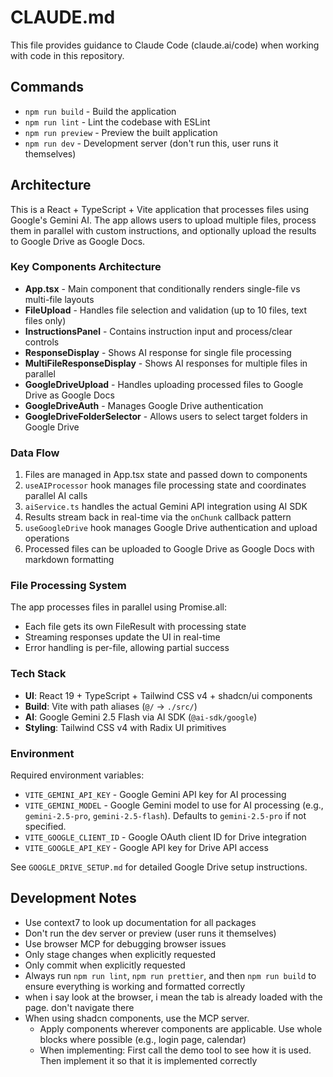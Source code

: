 # CLAUDE.md

This file provides guidance to Claude Code (claude.ai/code) when working with code in this repository.

## Commands

- `npm run build` - Build the application
- `npm run lint` - Lint the codebase with ESLint
- `npm run preview` - Preview the built application
- `npm run dev` - Development server (don't run this, user runs it themselves)

## Architecture

This is a React + TypeScript + Vite application that processes files using Google's Gemini AI. The app allows users to upload multiple files, process them in parallel with custom instructions, and optionally upload the results to Google Drive as Google Docs.

### Key Components Architecture

- **App.tsx** - Main component that conditionally renders single-file vs multi-file layouts
- **FileUpload** - Handles file selection and validation (up to 10 files, text files only)
- **InstructionsPanel** - Contains instruction input and process/clear controls
- **ResponseDisplay** - Shows AI response for single file processing
- **MultiFileResponseDisplay** - Shows AI responses for multiple files in parallel
- **GoogleDriveUpload** - Handles uploading processed files to Google Drive as Google Docs
- **GoogleDriveAuth** - Manages Google Drive authentication
- **GoogleDriveFolderSelector** - Allows users to select target folders in Google Drive

### Data Flow

1. Files are managed in App.tsx state and passed down to components
2. `useAIProcessor` hook manages file processing state and coordinates parallel AI calls
3. `aiService.ts` handles the actual Gemini API integration using AI SDK
4. Results stream back in real-time via the `onChunk` callback pattern
5. `useGoogleDrive` hook manages Google Drive authentication and upload operations
6. Processed files can be uploaded to Google Drive as Google Docs with markdown formatting

### File Processing System

The app processes files in parallel using Promise.all:

- Each file gets its own FileResult with processing state
- Streaming responses update the UI in real-time
- Error handling is per-file, allowing partial success

### Tech Stack

- **UI**: React 19 + TypeScript + Tailwind CSS v4 + shadcn/ui components
- **Build**: Vite with path aliases (`@/` → `./src/`)
- **AI**: Google Gemini 2.5 Flash via AI SDK (`@ai-sdk/google`)
- **Styling**: Tailwind CSS v4 with Radix UI primitives

### Environment

Required environment variables:

- `VITE_GEMINI_API_KEY` - Google Gemini API key for AI processing
- `VITE_GEMINI_MODEL` - Google Gemini model to use for AI processing (e.g., `gemini-2.5-pro`, `gemini-2.5-flash`). Defaults to `gemini-2.5-pro` if not specified.
- `VITE_GOOGLE_CLIENT_ID` - Google OAuth client ID for Drive integration
- `VITE_GOOGLE_API_KEY` - Google API key for Drive API access

See `GOOGLE_DRIVE_SETUP.md` for detailed Google Drive setup instructions.

## Development Notes

- Use context7 to look up documentation for all packages
- Don't run the dev server or preview (user runs it themselves)
- Use browser MCP for debugging browser issues
- Only stage changes when explicitly requested
- Only commit when explicitly requested
- Always run `npm run lint`, `npm run prettier`, and then `npm run build` to ensure everything is working and formatted correctly
- when i say look at the browser, i mean the tab is already loaded with the page. don't navigate there
- When using shadcn components, use the MCP
  server.
  - Apply components wherever components are applicable. Use whole blocks where possible (e.g., login page,
    calendar)
  - When implementing: First call the demo tool to see how it is used. Then implement it so that it is implemented correctly
